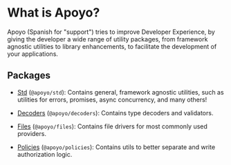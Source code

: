 # What is Apoyo?

Apoyo (Spanish for "support") tries to improve Developer Experience, by giving the developer a wide range of utility packages, from framework agnostic utilities to library enhancements, to facilitate the development of your applications.

## Packages

- [Std](https://github.com/neoxia/apoyo/tree/master/packages/std) (`@apoyo/std`): Contains general, framework agnostic utilities, such as utilities for errors, promises, async concurrency, and many others!

- [Decoders](https://github.com/neoxia/apoyo/tree/master/packages/decoders) (`@apoyo/decoders`): Contains type decoders and validators.

- [Files](https://github.com/neoxia/apoyo/tree/master/packages/files) (`@apoyo/files`): Contains file drivers for most commonly used providers.

- [Policies](https://github.com/neoxia/apoyo/tree/master/packages/policies) (`@apoyo/policies`): Contains utils to better separate and write authorization logic.
